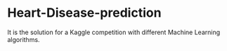 # Heart-Disease-prediction
It is the solution for a Kaggle competition with different Machine Learning algorithms.
